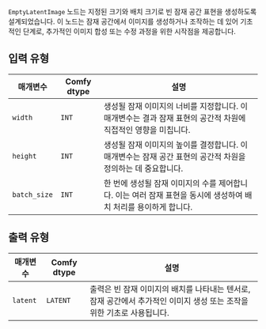 `EmptyLatentImage` 노드는 지정된 크기와 배치 크기로 빈 잠재 공간 표현을 생성하도록 설계되었습니다. 이 노드는 잠재 공간에서 이미지를 생성하거나 조작하는 데 있어 기초적인 단계로, 추가적인 이미지 합성 또는 수정 과정을 위한 시작점을 제공합니다.

## 입력 유형

| 매개변수 | Comfy dtype | 설명 |
|-----------|-------------|-------------|
| `width`   | `INT`       | 생성될 잠재 이미지의 너비를 지정합니다. 이 매개변수는 결과 잠재 표현의 공간적 차원에 직접적인 영향을 미칩니다. |
| `height`  | `INT`       | 생성될 잠재 이미지의 높이를 결정합니다. 이 매개변수는 잠재 공간 표현의 공간적 차원을 정의하는 데 중요합니다. |
| `batch_size` | `INT` | 한 번에 생성될 잠재 이미지의 수를 제어합니다. 이는 여러 잠재 표현을 동시에 생성하여 배치 처리를 용이하게 합니다. |

## 출력 유형

| 매개변수 | Comfy dtype | 설명 |
|-----------|-------------|-------------|
| `latent`  | `LATENT`    | 출력은 빈 잠재 이미지의 배치를 나타내는 텐서로, 잠재 공간에서 추가적인 이미지 생성 또는 조작을 위한 기초로 사용됩니다. |
